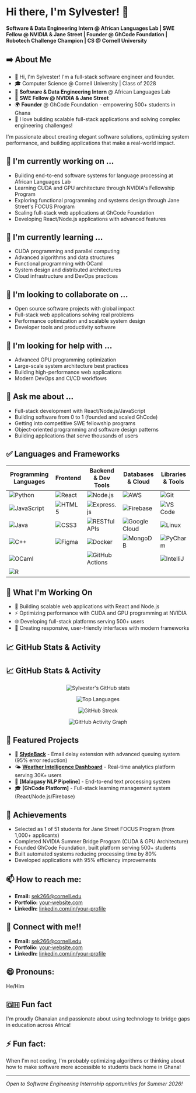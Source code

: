 # Hi there, I'm Sylvester! 👋
**Software & Data Engineering Intern @ African Languages Lab | SWE Fellow @ NVIDIA & Jane Street | Founder @ GhCode Foundation | Robotech Challenge Champion | CS @ Cornell University**

## ➡️ About Me
* 👋 Hi, I'm Sylvester! I'm a full-stack software engineer and founder.
* 🎓 Computer Science @ Cornell University | Class of 2028  
* 💼 **Software & Data Engineering Intern** @ African Languages Lab  
* 🚀 **SWE Fellow @ NVIDIA & Jane Street**  
* 🌍 **Founder** @ GhCode Foundation - empowering 500+ students in Ghana
* 🎯 I love building scalable full-stack applications and solving complex engineering challenges!

I'm passionate about creating elegant software solutions, optimizing system performance, and building applications that make a real-world impact.

## 🔭 I'm currently working on ...
- Building end-to-end software systems for language processing at African Languages Lab
- Learning CUDA and GPU architecture through NVIDIA's Fellowship Program
- Exploring functional programming and systems design through Jane Street's FOCUS Program
- Scaling full-stack web applications at GhCode Foundation
- Developing React/Node.js applications with advanced features

## 🌱 I'm currently learning ...
- CUDA programming and parallel computing
- Advanced algorithms and data structures
- Functional programming with OCaml
- System design and distributed architectures
- Cloud infrastructure and DevOps practices

## 👯 I'm looking to collaborate on ...
- Open source software projects with global impact
- Full-stack web applications solving real problems
- Performance optimization and scalable system design
- Developer tools and productivity software

## 🤔 I'm looking for help with ...
- Advanced GPU programming optimization
- Large-scale system architecture best practices
- Building high-performance web applications
- Modern DevOps and CI/CD workflows

## 💬 Ask me about ...
- Full-stack development with React/Node.js/JavaScript
- Building software from 0 to 1 (founded and scaled GhCode)
- Getting into competitive SWE fellowship programs
- Object-oriented programming and software design patterns
- Building applications that serve thousands of users

## ✅ Languages and Frameworks

| **Programming Languages** | **Frontend** | **Backend & Dev Tools** | **Databases & Cloud** | **Libraries & Tools** |
|---------------------------|--------------|-------------------------|----------------------|------------------------|
| ![Python](https://img.shields.io/badge/-Python-3776AB?style=flat&logo=python&logoColor=white) | ![React](https://img.shields.io/badge/-React-61DAFB?style=flat&logo=react&logoColor=black) | ![Node.js](https://img.shields.io/badge/-Node.js-339933?style=flat&logo=node.js&logoColor=white) | ![AWS](https://img.shields.io/badge/-AWS-232F3E?style=flat&logo=amazon-aws&logoColor=white) | ![Git](https://img.shields.io/badge/-Git-F05032?style=flat&logo=git&logoColor=white) |
| ![JavaScript](https://img.shields.io/badge/-JavaScript-F7DF1E?style=flat&logo=javascript&logoColor=black) | ![HTML5](https://img.shields.io/badge/-HTML5-E34F26?style=flat&logo=html5&logoColor=white) | ![Express.js](https://img.shields.io/badge/-Express.js-000000?style=flat&logo=express&logoColor=white) | ![Firebase](https://img.shields.io/badge/-Firebase-FFCA28?style=flat&logo=firebase&logoColor=black) | ![VS Code](https://img.shields.io/badge/-VS%20Code-007ACC?style=flat&logo=visual-studio-code&logoColor=white) |
| ![Java](https://img.shields.io/badge/-Java-007396?style=flat&logo=java&logoColor=white) | ![CSS3](https://img.shields.io/badge/-CSS3-1572B6?style=flat&logo=css3&logoColor=white) | ![RESTful APIs](https://img.shields.io/badge/-REST-FF6C37?style=flat&logo=postman&logoColor=white) | ![Google Cloud](https://img.shields.io/badge/-Google%20Cloud-4285F4?style=flat&logo=google-cloud&logoColor=white) | ![Linux](https://img.shields.io/badge/-Linux-FCC624?style=flat&logo=linux&logoColor=black) |
| ![C++](https://img.shields.io/badge/-C++-00599C?style=flat&logo=c%2B%2B&logoColor=white) | ![Figma](https://img.shields.io/badge/-Figma-F24E1E?style=flat&logo=figma&logoColor=white) | ![Docker](https://img.shields.io/badge/-Docker-2496ED?style=flat&logo=docker&logoColor=white) | ![MongoDB](https://img.shields.io/badge/-MongoDB-47A248?style=flat&logo=mongodb&logoColor=white) | ![PyCharm](https://img.shields.io/badge/-PyCharm-000000?style=flat&logo=pycharm&logoColor=white) |
| ![OCaml](https://img.shields.io/badge/-OCaml-EC6813?style=flat&logo=ocaml&logoColor=white) | | ![GitHub Actions](https://img.shields.io/badge/-GitHub%20Actions-2088FF?style=flat&logo=github-actions&logoColor=white) | | ![IntelliJ](https://img.shields.io/badge/-IntelliJ-000000?style=flat&logo=intellij-idea&logoColor=white) |
| ![R](https://img.shields.io/badge/-R-276DC3?style=flat&logo=r&logoColor=white) | | | | |

## 🚀 What I'm Working On
- 🔧 Building scalable web applications with React and Node.js
- ⚡ Optimizing performance with CUDA and GPU programming at NVIDIA
- 🌐 Developing full-stack platforms serving 500+ users
- 📱 Creating responsive, user-friendly interfaces with modern frameworks

## 📈 GitHub Stats & Activity
## 📈 GitHub Stats & Activity

<div align="center">
  
![Sylvester's GitHub stats](https://github-readme-stats.vercel.app/api?username=kpeis695&show_icons=true&theme=radical&hide_border=true&count_private=true&include_all_commits=true)

![Top Languages](https://github-readme-stats.vercel.app/api/top-langs/?username=kpeis695&layout=compact&theme=radical&hide_border=true&count_private=true)

![GitHub Streak](https://streak-stats.demolab.com/?user=kpeis695&theme=radical&hide_border=true&count_private=true&include_all_commits=true)

![GitHub Activity Graph](https://github-readme-activity-graph.vercel.app/graph?username=kpeis695&bg_color=0d1117&color=ff6e96&line=ff6e96&point=ffffff&area=true&hide_border=true)

</div>

## 🎯 Featured Projects
- 📧 **[SlydeBack](https://github.com/kpeis695/SlydeBack)** - Email delay extension with advanced queuing system (95% error reduction)
- 🌤️ **[Weather Intelligence Dashboard](https://ithaca-weather-dashboard.onrender.com/)** - Real-time analytics platform serving 30K+ users
- 🔧 **[Malagasy NLP Pipeline]** - End-to-end text processing system
- 🎓 **[GhCode Platform]** - Full-stack learning management system (React/Node.js/Firebase)

## 🌟 Achievements
- Selected as 1 of 51 students for Jane Street FOCUS Program (from 1,000+ applicants)
- Completed NVIDIA Summer Bridge Program (CUDA & GPU Architecture)
- Founded GhCode Foundation, built platform serving 500+ students
- Built automated systems reducing processing time by 80%
- Developed applications with 95% efficiency improvements

## 📫 How to reach me:
- **Email:** sek266@cornell.edu
- **Portfolio:** [your-website.com](https://kpeis695.github.io)
- **LinkedIn:** [linkedin.com/in/your-profile](https://www.linkedin.com/in/ks200/)

## 🤝 Connect with me!!
- **Email:** sek266@cornell.edu
- **Portfolio:** [your-website.com](https://kpeis695.github.io)
- **LinkedIn:** [linkedin.com/in/your-profile](https://www.linkedin.com/in/ks200/)

## 😄 Pronouns:
He/Him

## 🇬🇭 Fun fact
I'm proudly Ghanaian and passionate about using technology to bridge gaps in education across Africa!

## ⚡ Fun fact:
When I'm not coding, I'm probably optimizing algorithms or thinking about how to make software more accessible to students back home in Ghana!

---
*Open to Software Engineering Internship opportunities for Summer 2026!*
